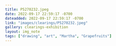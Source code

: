 ```yaml
---
title: P5270232.jpeg
date: 2022-09-17 22:59:17 -0700
dateadded: 2022-09-17 22:59:17 -0700
link: "images/clearings/P5270232.jpeg"
gallery: clearings-exhibition
layout: img_note
tags: ["drawing", "art", "Martha", "Grapefruits"]
--- 
```

